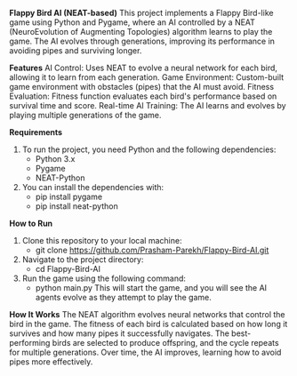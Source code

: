**Flappy Bird AI (NEAT-based)**
This project implements a Flappy Bird-like game using Python and Pygame, where an AI controlled by a NEAT (NeuroEvolution of Augmenting Topologies) algorithm learns to play the game. The AI evolves through generations, improving its performance in avoiding pipes and surviving longer.

**Features**
AI Control: Uses NEAT to evolve a neural network for each bird, allowing it to learn from each generation.
Game Environment: Custom-built game environment with obstacles (pipes) that the AI must avoid.
Fitness Evaluation: Fitness function evaluates each bird's performance based on survival time and score.
Real-time AI Training: The AI learns and evolves by playing multiple generations of the game.

**Requirements**
1. To run the project, you need Python and the following dependencies:
    - Python 3.x
    - Pygame
    - NEAT-Python
2. You can install the dependencies with:
    - pip install pygame
    - pip install neat-python

**How to Run**
1. Clone this repository to your local machine:
    - git clone https://github.com/Prasham-Parekh/Flappy-Bird-AI.git
2. Navigate to the project directory:
    - cd Flappy-Bird-AI
3. Run the game using the following command:
    - python main.py
This will start the game, and you will see the AI agents evolve as they attempt to play the game.

**How It Works**
The NEAT algorithm evolves neural networks that control the bird in the game.
The fitness of each bird is calculated based on how long it survives and how many pipes it successfully navigates.
The best-performing birds are selected to produce offspring, and the cycle repeats for multiple generations.
Over time, the AI improves, learning how to avoid pipes more effectively.
